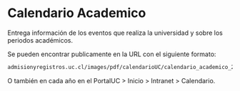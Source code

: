 # Calendario Academico

Entrega información de los eventos que realiza la universidad y sobre
los periodos académicos.

Se pueden encontrar publicamente en la URL con el siguiente formato:

```txt
admisionyregistros.uc.cl/images/pdf/calendarioUC/calendario_academico_20XX.pdf
```

O también en cada año en el PortalUC > Inicio > Intranet > Calendario.
